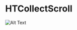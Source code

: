 # HTCollectScroll

![Alt Text](https://github.com/haitaowu/HTCollectScroll.git/imgs/infiniteScroll.gif)
